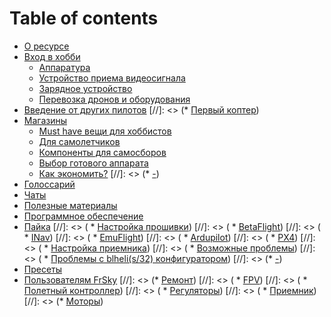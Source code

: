 # Table of contents

* [О ресурсе](README.md)
* [Вход в хобби](docs/intro/README.md)
  * [Аппаратура](docs/intro/tx.md)
  * [Устройство приема видеосигнала](docs/intro/videoRx.md)
  * [Зарядное устройство](docs/intro/power.md)
  * [Перевозка дронов и оборудования](docs/intro/bags.md)
* [Введение от других пилотов](https://habr.com/ru/post/486076/)
[//]: <> (* [Первый коптер]())
* [Магазины](docs/shop/README.md)
  * [Must have вещи для хоббистов](docs/shop/nessesary.md)
  * [Для самолетчиков](docs/shop/airplanes.md)
  * [Компоненты для самосборов](docs/firstQUAD/DIY.md)
  * [Выбор готового аппарата](docs/firstQUAD/KIT.md)
  * [Как экономить?](docs/shop/lifehacks.md)
[//]: <> (* [-]())
* [Голоссарий](docs/community/glossarium.md)
* [Чаты](docs/community/messages.md)
* [Полезные материалы](docs/community/usefull.md)
* [Программное обеспечение](docs/firstQUAD/software.md)
* [Пайка](docs/community/soldering.md)
  [//]: <> (  * [Настройка прошивки](docs/tools/basics.md))
  [//]: <> (    * [BetaFlight](docs/tools/bf.md))
  [//]: <> (    * [INav](docs/tools/inav.md))
  [//]: <> (    * [EmuFlight](docs/tools/emu.md))
  [//]: <> (    * [Ardupilot](docs/tools/ardu.md))
  [//]: <> (    * [PX4](docs/tools/px4.md))
  [//]: <> (  * [Настройка приемника](docs/tools/rx.md))
  [//]: <> (  * [Возможные проблемы](docs/tools/problems.md))
  [//]: <> (  * [Проблемы с blheli(s/32) конфигуратором](docs/tools/blheli.md))
[//]: <> (* [-]())
* [Пресеты](docs/tools/presets.md)
* [Пользователям FrSky](docs/tools/frsky.md)
  [//]: <> (* [Ремонт](docs/fix/README.md))
  [//]: <> (  * [FPV](docs/fix/fpv.md))
  [//]: <> (  * [Полетный контроллер](docs/fix/fc.md))
  [//]: <> (  * [Регуляторы](docs/fix/esc.md))
  [//]: <> (  * [Приемник](docs/fix/rx.md))
  [//]: <> (* [Моторы](docs/fix/motors.md))
